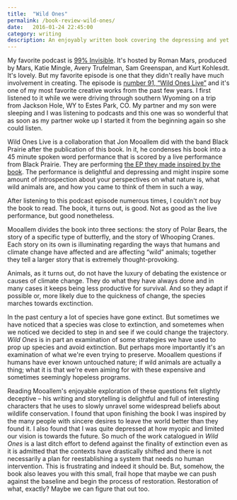 ```yaml
---
title:  "Wild Ones"
permalink: /book-review-wild-ones/
date:   2016-01-24 22:45:00
category: writing
description: An enjoyably written book covering the depressing and yet somehow simultaneously inspiring ways that humans have worked to preserve endangered species. A meditation on the the vast ways we impact the earth and how hard it is to change course once the scope of our impact becomes obvious.
---
```

My favorite podcast is [99% Invisible](http://99percentinvisible.org/). It's hosted by Roman Mars, produced by Mars, Katie Mingle, Avery Trufelman, Sam Greenspan, and Kurt Kohlesdt. It's lovely. But my favorite episode is one that they didn't really have much involvement in creating. The episode is [number 91, “Wild Ones Live”](http://99percentinvisible.org/episode/wild-ones-live/) and it's one of my most favorite creative works from the past few years. I first listened to it while we were driving through southern Wyoming on a trip from Jackson Hole, WY to Estes Park, CO. My partner and my son were sleeping and I was listening to podcasts and this one was so wonderful that as soon as my partner woke up I started it from the beginning again so she could listen.

Wild Ones Live is a collaboration that Jon Mooallem did with the band Black Prairie after the publication of this book. In it, he condenses his book into a 45 minute spoken word performance that is scored by a live performance from Black Prairie. They are performing [the EP they made inspired by the book](http://www.amazon.com/dp/B00CJLXBRW/?tag=wnshea-20). The performance is delightful and depressing and might inspire some amount of introspection about your perspectives on what nature is, what wild animals are, and how you came to think of them  in such a way.

After listening to this podcast episode numerous times, I couldn't *not* buy the book to read.
The book, it turns out, is good. Not as good as the live performance, but good nonetheless.

Mooallem divides the book into three sections: the story of Polar Bears, the story of a specific type of butterfly, and the story of Whooping Cranes. Each story on its own is illuminating regarding the ways that humans and climate change have affected and are affecting “wild” animals; together they tell a larger story that is extremely thought-provoking.

Animals, as it turns out, do not have the luxury of debating the existence or causes of climate change. They do what they have always done and in many cases it keeps being less productive for survival. And so they adapt if possible or, more likely due to the quickness of change, the species marches towards exctinction.

In the past century a lot of species have gone extinct. But sometimes we have noticed that a species was close to extinction, and sometemes when we noticed we decided to step in and see if we could change the trajectory. *Wild Ones* is in part an examination of some strategies we have used to prop up species and avoid extinction. But perhaps more importantly it's an examination of what we're even trying to preserve. Mooallem questions if humans have ever known untouched nature; if wild animals are actually a thing; what it is that we're even aiming for with these expensive and sometimes seemingly hopeless programs.

Reading Mooallem's enjoyable exploration of these questions felt slightly deceptive – his writing and storytelling is delightful and full of interesting characters that he uses to slowly unravel some widespread beliefs about wildlife conservation. I found that upon finishing the book I was inspired by the many people with sincere desires to leave the world better than they found it. I also found that I was quite depressed at how myopic and limited our vision is towards the future. So much of the work catalogued in *Wild Ones* is a last ditch effort to defend against the finality of extinction even as it is admitted that the contexts have drastically shifted and there is not necessarily a plan for reestablishing a system that needs no human intervention. This is frustrating and indeed it should be. But, somehow, the book also leaves you with this small, frail hope that maybe we can push against the baseline and begin the process of restoration. Restoration of what, exactly? Maybe we can figure that out too.

